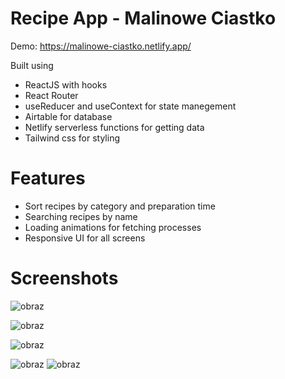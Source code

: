# Recipe App - Malinowe Ciastko

Demo:
https://malinowe-ciastko.netlify.app/

Built using
- ReactJS with hooks
- React Router
- useReducer and useContext for state manegement
- Airtable for database
- Netlify serverless functions for getting data
- Tailwind css for styling

# Features
- Sort recipes by category and preparation time
- Searching recipes by name
- Loading animations for fetching processes
- Responsive UI for all screens

# Screenshots

![obraz](https://user-images.githubusercontent.com/29351496/112822603-718dc300-9088-11eb-9691-aa3fb0fbb9e6.png)

![obraz](https://user-images.githubusercontent.com/29351496/112822637-7f434880-9088-11eb-8ba1-91a37912fd05.png)

![obraz](https://user-images.githubusercontent.com/29351496/112822679-8a967400-9088-11eb-999a-d9b1834d3ac8.png)

![obraz](https://user-images.githubusercontent.com/29351496/112822739-9aae5380-9088-11eb-8df7-8f0bfae87c09.png)
![obraz](https://user-images.githubusercontent.com/29351496/112822768-a437bb80-9088-11eb-9ff9-5463a889608e.png)
